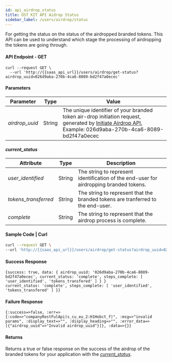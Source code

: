 ```yaml
---
id: api_airdrop_status
title: OST KIT API Aidrop Status
sidebar_label: /users/airdrop/status
---
```


For getting the status on the status of the airdropped branded tokens. This API can be used to understand which stage the processing of airdropping the tokens are going through.  

#### API Endpoint - GET
```url
curl --request GET \
  --url 'http://{{saas_api_url}}/users/airdrop/get-status?airdrop_uuid=026d9aba-270b-4ca6-8089-bd2f47a0ecec'
```

#### Parameters
| Parameter | Type    | Value                                    |
|-----------|---------|------------------------------------------|
| _airdrop_uuid_  | String | The unique identifier of your branded token air-drop initiation request, generated by [Initiate Airdrop API.](https://dev.stagingost.com/ostkit-restful-api/docs/user.html#5-get-airdrop-status-api) Example: 026d9aba-270b-4ca6-8089-bd2f47a0ecec|

#### _current_status_
| Attribute | Type    | Description                                   |
|-----------|---------|------------------------------------------|
| _user_identified_   | String | The string to represent identification of the end-user for airdropping branded tokens.
| _tokens_transferred_  | String | The string to represent that the branded tokens are tranferred to the end-user.
| _complete_   | String | The string to represent that the airdrop process is complete.|

#### Sample Code | Curl
```bash
curl --request GET \
--url 'http://{{saas_api_url}}/users/airdrop/get-status?airdrop_uuid=026d9aba-270b-4ca6-8089-bd2f47a0ecec%0A%0A%0A'
```

#### Success Response
```
{success: true, data: { airdrop_uuid: '026d9aba-270b-4ca6-8089-bd2f47a0ecec', current_status: 'complete', steps_complete: [ 'user_identified', 'tokens_transfered' ] } }
current_status: 'complete', steps_complete: [ 'user_identified', 'tokens_transfered' ] }}
```

#### Failure Response
```
{:success=>false, :err=>{:code=>"companyRestFulApi(s_cu_eu_2:H1Hobct_f)", :msg=>"invalid params", :display_text=>"", :display_heading=>"", :error_data=>[{"airdrop_uuid"=>"Invalid airdrop_uuid"}]}, :data=>{}}
```


#### Returns
Returns a true or false response on the success of the airdrop of the branded tokens for your application with the [_current_status_](https://dev.stagingost.com/ostkit-restful-api/docs/user.html#current-status-sub-attributes).
